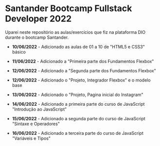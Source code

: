 # Santander Bootcamp Fullstack Developer 2022

Uparei neste repositório as aulas/exercícios que fiz na plataforma DIO durante o bootcamp Santander.

- **10/06/2022** - Adicionado as aulas de 01 a 10 de "HTML5 e CSS3" básico

- **11/06/2022** - Adicionado a "Primeira parte dos Fundamentos Flexbox"

- **12/06/2022** - Adicionado a "Segunda parte dos Fundamentos Flexbox"

- **12/06/2022** - Adicionado o "Projeto, Integrador Flexbox" e o modelo base 

- **13/06/2022** - Adicionado o "Projeto, Pagina inicial do Instagram"

- **14/06/2022** - Adicionado a primeira parte do curso de JavaScript "Introdução ao JavaScript"
  
- **15/06/2022** - Adicionado a segunda parte do curso de JavaScript "Sintaxe e Operadores"

- **16/06/2022** - Adicionado a terceira parte do curso de JavaScript "Variáveis e Tipos"